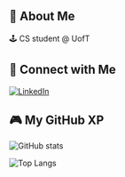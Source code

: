 ## 👾 About Me
🕹️ CS student @ UofT  

## 🔗 Connect with Me

[![LinkedIn](https://img.shields.io/badge/LinkedIn-0A66C2?style=flat-square&logo=linkedin&logoColor=white&labelColor=000000)](https://www.linkedin.com/in/xiaohan-m-969668336/)


## 🎮 My GitHub XP
![GitHub stats](https://github-readme-stats.vercel.app/api?username=xh-ma&show_icons=true&theme=tokyonight&bg_color=000000&title_color=00ff00&icon_color=ff69b4)


![Top Langs](https://github-readme-stats.vercel.app/api/top-langs/?username=xh-ma&layout=compact&bg_color=000000&title_color=00ff00&text_color=ffffff&icon_color=ff69b4)






